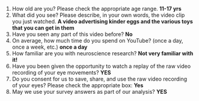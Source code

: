 1. How old are you? Please check the appropriate age range. **11-17 yrs**  
2. What did you see? Please describe, in your own words, the video clip you just watched. **A video advertising kinder eggs and the various toys that you can get in them**  
3. Have you seen any part of this video before? **No**  
4. On average, how much time do you spend on YouTube? (once a day, once a week, etc.) **once a day**  
5. How familiar are you with neuroscience research? **Not very familiar with it!**  
6. Have you been given the opportunity to watch a replay of the raw video recording of your eye movements? **YES**  
7. Do you consent for us to save, share, and use the raw video recording of your eyes? Please check the appropriate box: **Yes**  
8. May we use your survey answers as part of our analysis? **YES**  
